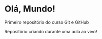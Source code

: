 # Olá, Mundo!
 Primeiro repositório do curso Git e GitHub

Repositório criando durante uma aula ao vivo!
